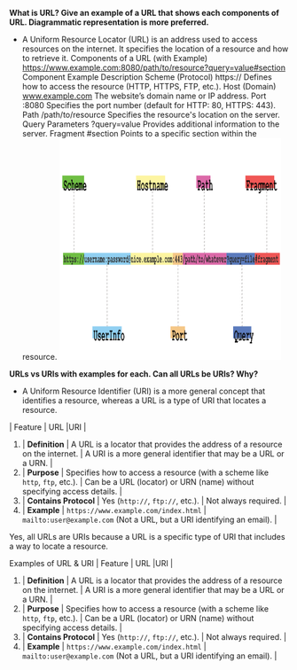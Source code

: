 **What is URL? Give an example of a URL that shows each components of URL. Diagrammatic representation is more preferred.**

- A Uniform Resource Locator (URL) is an address used to access resources on the internet. It specifies the location of a resource and how to retrieve it.
  Components of a URL (with Example)
  https://www.example.com:8080/path/to/resource?query=value#section
  Component Example Description
  Scheme (Protocol) https:// Defines how to access the resource (HTTP, HTTPS, FTP, etc.).
  Host (Domain) www.example.com The website’s domain name or IP address.
  Port :8080 Specifies the port number (default for HTTP: 80, HTTPS: 443).
  Path /path/to/resource Specifies the resource's location on the server.
  Query Parameters ?query=value Provides additional information to the server.
  Fragment #section Points to a specific section within the resource.
  <img src="./url-explained.png" width="400px" height="400px">

**URLs vs URIs with examples for each. Can all URLs be URIs? Why?**

- A Uniform Resource Identifier (URI) is a more general concept that identifies a resource, whereas a URL is a type of URI that locates a resource.

| Feature | URL |URI |

1. | **Definition** | A URL is a locator that provides the address of a resource on the internet. | A URI is a more general identifier that may be a URL or a URN. |
2. | **Purpose** | Specifies how to access a resource (with a scheme like `http`, `ftp`, etc.). | Can be a URL (locator) or URN (name) without specifying access details. |
3. | **Contains Protocol** | Yes (`http://`, `ftp://`, etc.). | Not always required. |
4. | **Example** | `https://www.example.com/index.html` | `mailto:user@example.com` (Not a URL, but a URI identifying an email). |

Yes, all URLs are URIs because a URL is a specific type of URI that includes a way to locate a resource.

Examples of URL & URI
| Feature | URL |URI |

1. | **Definition** | A URL is a locator that provides the address of a resource on the internet. | A URI is a more general identifier that may be a URL or a URN. |
2. | **Purpose** | Specifies how to access a resource (with a scheme like `http`, `ftp`, etc.). | Can be a URL (locator) or URN (name) without specifying access details. |
3. | **Contains Protocol** | Yes (`http://`, `ftp://`, etc.). | Not always required. |
4. | **Example** | `https://www.example.com/index.html` | `mailto:user@example.com` (Not a URL, but a URI identifying an email). |
